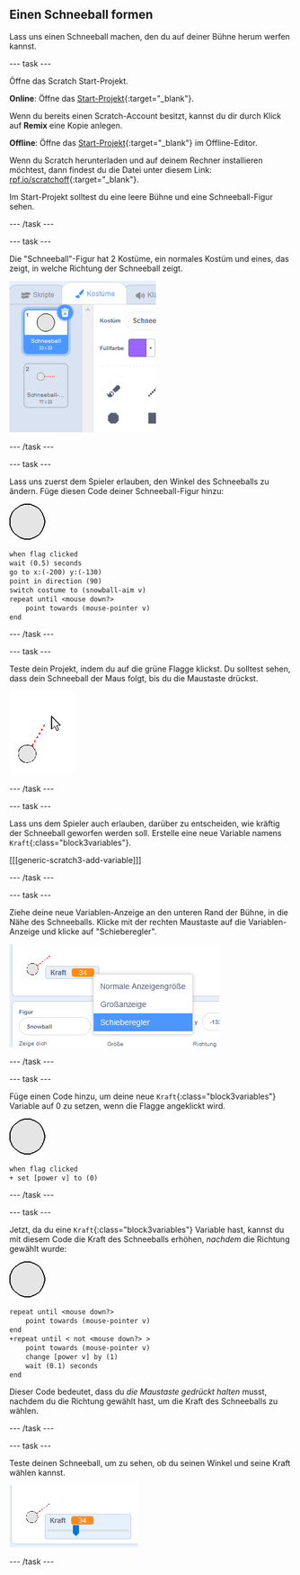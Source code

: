## Einen Schneeball formen

Lass uns einen Schneeball machen, den du auf deiner Bühne herum werfen kannst.

--- task ---

Öffne das Scratch Start-Projekt.

**Online**: Öffne das [Start-Projekt](http://rpf.io/snowball-fight-on){:target="_blank"}.

Wenn du bereits einen Scratch-Account besitzt, kannst du dir durch Klick auf **Remix** eine Kopie anlegen.

**Offline**: Öffne das [Start-Projekt](http://rpf.io/p/en/snowball-fight-go){:target="_blank"} im Offline-Editor.

Wenn du Scratch herunterladen und auf deinem Rechner installieren möchtest, dann findest du die Datei unter diesem Link: [rpf.io/scratchoff](http://rpf.io/scratchoff){:target="_blank"}.

Im Start-Projekt solltest du eine leere Bühne und eine Schneeball-Figur sehen.

--- /task ---

--- task ---

Die "Schneeball"-Figur hat 2 Kostüme, ein normales Kostüm und eines, das zeigt, in welche Richtung der Schneeball zeigt.

![Schneeballkostüme](images/snow-costume.png)

--- /task ---

--- task ---

Lass uns zuerst dem Spieler erlauben, den Winkel des Schneeballs zu ändern. Füge diesen Code deiner Schneeball-Figur hinzu:

![Schneeball Figur](images/snowball-sprite.png)

```blocks3
when flag clicked
wait (0.5) seconds
go to x:(-200) y:(-130)
point in direction (90)
switch costume to (snowball-aim v)
repeat until <mouse down?>
    point towards (mouse-pointer v)
end
```

--- /task ---

--- task ---

Teste dein Projekt, indem du auf die grüne Flagge klickst. Du solltest sehen, dass dein Schneeball der Maus folgt, bis du die Maustaste drückst.

![Schneeball zielt auf Figur Richtung Mauszeiger](images/snow-mouse.png)

--- /task ---

--- task ---

Lass uns dem Spieler auch erlauben, darüber zu entscheiden, wie kräftig der Schneeball geworfen werden soll. Erstelle eine neue Variable namens `Kraft`{:class="block3variables"}.

[[[generic-scratch3-add-variable]]]

--- /task ---

--- task ---

Ziehe deine neue Variablen-Anzeige an den unteren Rand der Bühne, in die Nähe des Schneeballs. Klicke mit der rechten Maustaste auf die Variablen-Anzeige und klicke auf "Schieberegler".

![Variable in Schieberegler geändert](images/snow-slider.png)

--- /task ---

--- task ---

Füge einen Code hinzu, um deine neue `Kraft`{:class="block3variables"} Variable auf 0 zu setzen, wenn die Flagge angeklickt wird.

![Schneeball Figur](images/snowball-sprite.png)

```blocks3
when flag clicked
+ set [power v] to (0)
```

--- /task ---

--- task ---

Jetzt, da du eine `Kraft`{:class="block3variables"} Variable hast, kannst du mit diesem Code die Kraft des Schneeballs erhöhen, _nachdem_ die Richtung gewählt wurde:

![Schneeball Figur](images/snowball-sprite.png)

```blocks3
repeat until <mouse down?>
    point towards (mouse-pointer v)
end
+repeat until < not <mouse down?> >
    point towards (mouse-pointer v)
    change [power v] by (1)
    wait (0.1) seconds
end
```

Dieser Code bedeutet, dass du _die Maustaste gedrückt halten_ musst, nachdem du die Richtung gewählt hast, um die Kraft des Schneeballs zu wählen.

--- /task ---

--- task ---

Teste deinen Schneeball, um zu sehen, ob du seinen Winkel und seine Kraft wählen kannst.

![Kraft-Variabel bei 35 neben dem zielenden Schneeball](images/snow-test.png)

--- /task ---
